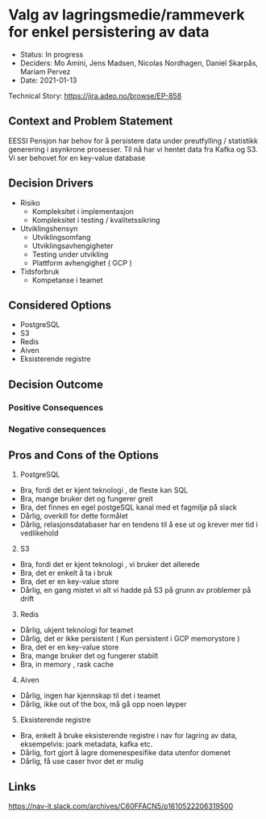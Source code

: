 # Valg av lagringsmedie/rammeverk for enkel persistering av data

* Status: In progress
* Deciders: Mo Amini, Jens Madsen, Nicolas Nordhagen, Daniel Skarpås, Mariam Pervez
* Date: 2021-01-13

Technical Story: https://jira.adeo.no/browse/EP-858 

## Context and Problem Statement
EESSI Pensjon har behov for å persistere data under preutfylling / statistikk generering i asynkrone prosesser. Til nå har vi hentet data fra Kafka og S3. 
Vi ser behovet for en key-value database

## Decision Drivers

* Risiko
    * Kompleksitet i implementasjon
    * Kompleksitet i testing / kvalitetssikring
* Utviklingshensyn
    * Utviklingsomfang
    * Utviklingsavhengigheter
    * Testing under utvikling
    * Plattform avhengighet ( GCP )
* Tidsforbruk
    * Kompetanse i teamet

## Considered Options

* PostgreSQL
* S3
* Redis
* Aiven
* Eksisterende registre


## Decision Outcome


### Positive Consequences


### Negative consequences


## Pros and Cons of the Options

1. PostgreSQL

* Bra, fordi det er kjent teknologi , de fleste kan SQL 
* Bra, mange bruker det og fungerer greit
* Bra, det finnes en egel postgeSQL kanal med et fagmiljø på slack
* Dårlig, overkill for dette formålet
* Dårlig, relasjonsdatabaser har en tendens til å ese ut og krever mer tid i vedlikehold


2. S3

* Bra, fordi det er kjent teknologi , vi bruker det allerede
* Bra, det er enkelt å ta i bruk
* Bra, det er en key-value store
* Dårlig, en gang mistet vi alt vi hadde på S3 på grunn av problemer på drift

3. Redis

* Dårlig, ukjent teknologi for teamet
* Dårlig, det er ikke persistent ( Kun persistent i GCP memorystore )
* Bra, det er en key-value store
* Bra, mange bruker det og fungerer stabilt
* Bra, in memory , rask cache

4. Aiven

* Dårlig, ingen har kjennskap til det i teamet
* Dårlig, ikke out of the box, må gå opp noen løyper

5. Eksisterende registre

* Bra, enkelt å bruke eksisterende registre i nav for lagring av data, eksempelvis: joark metadata, kafka etc.
* Dårlig, fort gjort å lagre domenespesifike data utenfor domenet
* Dårlig, få use caser hvor det er mulig


## Links 

https://nav-it.slack.com/archives/C60FFACN5/p1610522206319500
